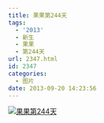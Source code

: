 ```yaml
---
title: 果果第244天
tags:
  - '2013'
  - 新生
  - 果果
  - 第244天
url: 2347.html
id: 2347
categories:
  - 图片
date: 2013-09-20 14:23:56
---
```


[![](http://photo.guolaijie.com/rooufer/uploads/2013/11/果果第244天.jpg "果果第244天")](http://photo.guolaijie.com/rooufer/uploads/2013/11/果果第244天.jpg)